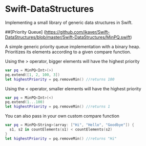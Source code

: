 Swift-DataStructures
========

Implementing a small library of generic data structures in Swift.

##[Priority Queue] (https://github.com/ikaver/Swift-DataStructures/blob/master/Swift-DataStructures/MinPQ.swift)

A simple generic priority queue implementation with a binary heap.
Prioritizes its elements according to a given compare function.

Using the > operator, bigger elements will have the highest priority
```Swift
var pq = MinPQ<Int>(>)
pq.extend([1, 2, 100, 3])
let highestPriority = pq.removeMin() //returns 100
```

Using the < operator, smaller elements will have the highest priority
```Swift
var pq = MinPQ<Int>(<)
pq.extend(1...100)
let highestPriority = pq.removeMin() //returns 1
```

You can also pass in your own custom compare function
```Swift
var pq = MinPQ<String>(array: ["Hi", "Hello", "Goodbye"]) {
  s1, s2 in countElements(s1) < countElements(s2)
}
let highestPriority = pq.removeMin() //returns "Hi"
```
